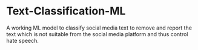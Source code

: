 # Text-Classification-ML
A working ML model to classify social media text to remove and report the text which is not suitable from the social media platform and thus control hate speech.

